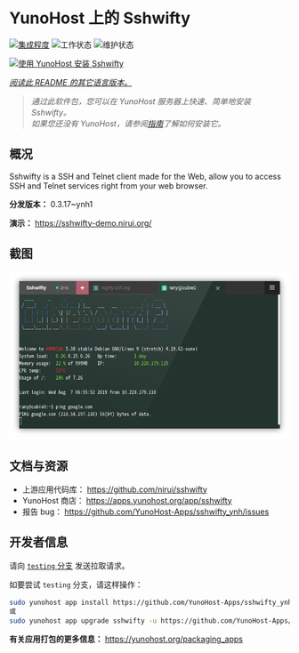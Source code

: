 <!--
注意：此 README 由 <https://github.com/YunoHost/apps/tree/master/tools/readme_generator> 自动生成
请勿手动编辑。
-->

# YunoHost 上的 Sshwifty

[![集成程度](https://apps.yunohost.org/badge/integration/sshwifty)](https://ci-apps.yunohost.org/ci/apps/sshwifty/)
![工作状态](https://apps.yunohost.org/badge/state/sshwifty)
![维护状态](https://apps.yunohost.org/badge/maintained/sshwifty)

[![使用 YunoHost 安装 Sshwifty](https://install-app.yunohost.org/install-with-yunohost.svg)](https://install-app.yunohost.org/?app=sshwifty)

*[阅读此 README 的其它语言版本。](./ALL_README.md)*

> *通过此软件包，您可以在 YunoHost 服务器上快速、简单地安装 Sshwifty。*  
> *如果您还没有 YunoHost，请参阅[指南](https://yunohost.org/install)了解如何安装它。*

## 概况

Sshwifty is a SSH and Telnet client made for the Web, allow you to access SSH and Telnet services right from your web browser.

**分发版本：** 0.3.17~ynh1

**演示：** <https://sshwifty-demo.nirui.org/>

## 截图

![Sshwifty 的截图](./doc/screenshots/Screenshot.png)

## 文档与资源

- 上游应用代码库： <https://github.com/nirui/sshwifty>
- YunoHost 商店： <https://apps.yunohost.org/app/sshwifty>
- 报告 bug： <https://github.com/YunoHost-Apps/sshwifty_ynh/issues>

## 开发者信息

请向 [`testing` 分支](https://github.com/YunoHost-Apps/sshwifty_ynh/tree/testing) 发送拉取请求。

如要尝试 `testing` 分支，请这样操作：

```bash
sudo yunohost app install https://github.com/YunoHost-Apps/sshwifty_ynh/tree/testing --debug
或
sudo yunohost app upgrade sshwifty -u https://github.com/YunoHost-Apps/sshwifty_ynh/tree/testing --debug
```

**有关应用打包的更多信息：** <https://yunohost.org/packaging_apps>
